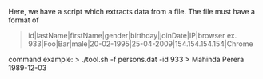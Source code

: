 Here, we have a script which extracts data from a file. The file must have a format of 
>id|lastName|firstName|gender|birthday|joinDate|IP|browser
ex. 933|Foo|Bar|male|20-02-1995|25-04-2009|154.154.154.154|Chrome

command example: > ./tool.sh -f persons.dat -id 933
                 > Mahinda Perera 1989-12-03

